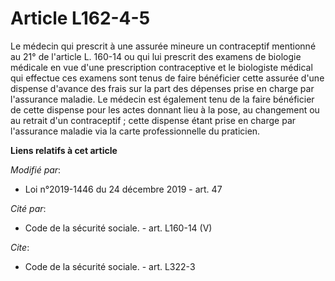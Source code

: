 # Article L162-4-5

Le médecin qui prescrit à une assurée mineure un contraceptif mentionné au 21° de l'article L. 160-14 ou qui lui prescrit des
examens de biologie médicale en vue d'une prescription contraceptive et le biologiste médical qui effectue ces examens sont
tenus de faire bénéficier cette assurée d'une dispense d'avance des frais sur la part des dépenses prise en charge par
l'assurance maladie. Le médecin est également tenu de la faire bénéficier de cette dispense pour les actes donnant lieu à la
pose, au changement ou au retrait d'un contraceptif ; cette dispense étant prise en charge par l'assurance maladie via la
carte professionnelle du praticien.

**Liens relatifs à cet article**

_Modifié par_:

  - Loi n°2019-1446 du 24 décembre 2019 - art. 47

_Cité par_:

  - Code de la sécurité sociale. - art. L160-14 (V)

_Cite_:

  - Code de la sécurité sociale. - art. L322-3
